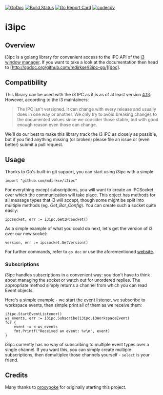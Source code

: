[![GoDoc](https://godoc.org/github.com/mdirkse/i3ipc-go?status.svg)](http://godoc.org/github.com/mdirkse/i3ipc-go/)
[![Build Status](https://travis-ci.org/mdirkse/i3ipc-go.svg?branch=master)](https://travis-ci.org/mdirkse/i3ipc-go)
[![Go Report Card](https://goreportcard.com/badge/github.com/mdirkse/i3ipc-go)](https://goreportcard.com/report/github.com/mdirkse/i3ipc-go)
[![codecov](https://codecov.io/gh/mdirkse/i3ipc-go/branch/master/graph/badge.svg)](https://codecov.io/gh/mdirkse/i3ipc-go)

i3ipc
=====

Overview
--------
i3ipc is a golang library for convenient access to the IPC API of the [i3 window manager](http://i3wm.org). If you want to take a look at the documentation then head to [http://godoc.org/github.com/mdirkse/i3ipc-go/][doc].

Compatibility
-------------
This library can be used with the i3 IPC as it is as of at least version [4.13](https://github.com/i3/i3/releases/tag/4.13). However, according to the i3 maintainers:
> The IPC isn't versioned. It can change with every release and usually does in one way or another. We only try to avoid breaking changes to the documented values since we consider those stable, but with good enough reason even those can change.

We'll do our best to make this library track the i3 IPC as closely as possible, but if you find anything missing (or broken) please file an issue or (even better) submit a pull request.

Usage
-----
Thanks to Go's built-in git support, you can start using i3ipc with a simple

    import "github.com/mdirkse/i3ipc"

For everything except subscriptions, you will want to create an IPCSocket over which the communication will take place. This object has methods for all message types that i3 will accept, though some might be split into multiple methods (eg. *Get_Bar_Config*). You can create such a socket quite easily:

    ipcsocket, err := i3ipc.GetIPCSocket()

As a simple example of what you could do next, let's get the version of i3 over our new socket:

    version, err := ipcsocket.GetVersion()

For further commands, refer to `go doc` or use the aforementioned [website][doc].

### Subscriptions
i3ipc handles subscriptions in a convenient way: you don't have to think about managing the socket or watch out for unordered replies. The appropriate method simply returns a channel from which you can read Event objects.

Here's a simple example - we start the event listener, we subscribe to workspace events, then simple print all of them as we receive them:

    i3ipc.StartEventListener()
    ws_events, err := i3ipc.Subscribe(i3ipc.I3WorkspaceEvent)
    for {
        event := <-ws_events
        fmt.Printf("Received an event: %v\n", event)
    }

i3ipc currently has no way of subscribing to multiple event types over a single channel. If you want this, you can simply create multiple subscriptions, then demultiplex those channels yourself - `select` is your friend.

Credits
-------
Many thanks to [proxypoke](https://github.com/proxypoke) for originally starting this project.

[doc]: http://godoc.org/github.com/mdirkse/i3ipc-go/
